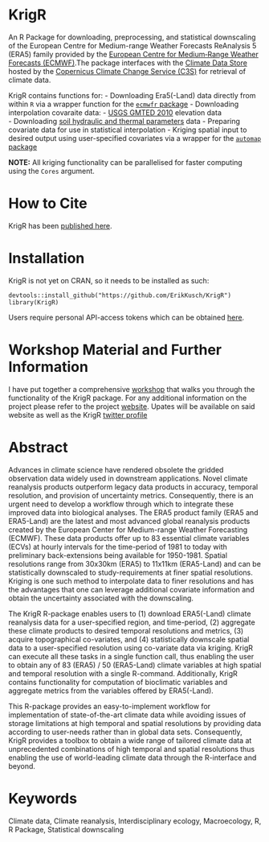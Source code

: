 # KrigR
An R Package for downloading, preprocessing, and statistical downscaling of the European Centre for Medium-range Weather Forecasts ReAnalysis 5 (ERA5) family provided by the [European Centre for Medium‐Range Weather Forecasts (ECMWF)](https://www.ecmwf.int/).The package interfaces with the [Climate Data Store](https://cds.climate.copernicus.eu/#!/home) hosted by the [Copernicus Climate Change Service (C3S)](https://cds.climate.copernicus.eu/about-c3s) for retrieval of climate data.

KrigR contains functions for:
    - Downloading Era5(-Land) data directly from within `R` via a wrapper function for the [`ecmwfr` package](https://github.com/bluegreen-labs/ecmwfr)
    - Downloading interpolation covaraite data: 
      - [USGS GMTED 2010](https://www.usgs.gov/core-science-systems/eros/coastal-changes-and-impacts/gmted2010?qt-science_support_page_related_con=0#qt-science_support_page_related_con) elevation data  
      - Downloading [soil hydraulic and thermal parameters](http://globalchange.bnu.edu.cn/research/soil4.jsp) data
    - Preparing covariate data for use in statistical interpolation
    - Kriging spatial input to desired output using user-specified covariates via a wrapper for the [`automap` package](https://github.com/cran/automap)

**NOTE:** All kriging functionality can be parallelised for faster computing using the `Cores` argument.

# How to Cite
KrigR has been [published here](https://iopscience.iop.org/article/10.1088/1748-9326/ac48b3).

# Installation
KrigR is not yet on CRAN, so it needs to be installed as such:

```{r}
devtools::install_github("https://github.com/ErikKusch/KrigR")
library(KrigR)
```
Users require personal API-access tokens which can be obtained [here](https://accounts.ecmwf.int/auth/realms/ecmwf/login-actions/registration?client_id=cds&tab_id=VkbipqjwuIQ).

# Workshop Material and Further Information
I have put together a comprehensive [workshop](https://www.erikkusch.com/courses/krigr/) that walks you through the functionality of the KrigR package. For any additional information on the project please refer to the project [website](https://www.erikkusch.com/project/krigr/). Upates will be available on said website as well as the KrigR [twitter profile](https://twitter.com/ERAKrigR)

# Abstract
Advances in climate science have rendered obsolete the gridded observation data widely used in downstream applications. Novel climate reanalysis products outperform legacy data products in accuracy, temporal resolution, and provision of uncertainty metrics. Consequently, there is an urgent need to develop a workflow through which to integrate these improved data into biological analyses. The ERA5 product family (ERA5 and ERA5-Land) are the latest and most advanced global reanalysis products created by the European Center for Medium-range Weather Forecasting (ECMWF). These data products offer up to 83 essential climate variables (ECVs) at hourly intervals for the time-period of 1981 to today with preliminary back-extensions being available for 1950-1981. Spatial resolutions range from 30x30km (ERA5) to 11x11km (ERA5-Land) and can be statistically downscaled to study-requirements at finer spatial resolutions. Kriging is one such method to interpolate data to finer resolutions and has the advantages that one can leverage additional covariate information and obtain the uncertainty associated with the downscaling. 

The KrigR R-package enables users to (1) download ERA5(-Land) climate reanalysis data for a user-specified region, and time-period, (2) aggregate these climate products to desired temporal resolutions and metrics, (3) acquire topographical co-variates, and (4) statistically downscale spatial data to a user-specified resolution using co-variate data via kriging. KrigR can execute all these tasks in a single function call, thus enabling the user to obtain any of 83 (ERA5) / 50 (ERA5-Land) climate variables at high spatial and temporal resolution with a single R-command. Additionally, KrigR contains functionality for computation of bioclimatic variables and aggregate metrics from the variables offered by ERA5(-Land).

This R-package provides an easy-to-implement workflow for implementation of state-of-the-art climate data while avoiding issues of storage limitations at high temporal and spatial resolutions by providing data according to user-needs rather than in global data sets. 
Consequently, KrigR provides a toolbox to obtain a wide range of tailored climate data at unprecedented combinations of high temporal and spatial resolutions thus enabling the use of world-leading climate data through the R-interface and beyond.

# Keywords
Climate data, Climate reanalysis, Interdisciplinary ecology, Macroecology, R, R Package, Statistical downscaling
